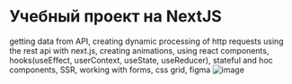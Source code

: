 # Учебный проект на NextJS
getting data from API, creating dynamic processing of http requests using the rest api with next.js, creating animations, using react components, hooks(useEffect, userContext, useState, useReducer), stateful and hoc components, SSR, working with forms, css grid, figma
![image](https://user-images.githubusercontent.com/74732300/177593863-b19077bc-2b1a-418a-930f-0607f7c44bef.png)
